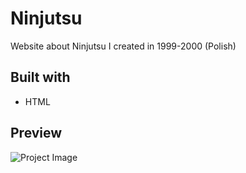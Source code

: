 # Ninjutsu

Website about Ninjutsu I created in 1999-2000 (Polish)

## Built with

- HTML

## Preview

![Project Image]()
